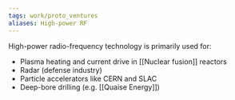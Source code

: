 ```yaml
---
tags: work/proto_ventures
aliases: High-power RF
---
```

High-power radio-frequency technology is primarily used for:
- Plasma heating and current drive in [[Nuclear fusion]] reactors
- Radar (defense industry)
- Particle accelerators like CERN and SLAC
- Deep-bore drilling (e.g. [[Quaise Energy]])